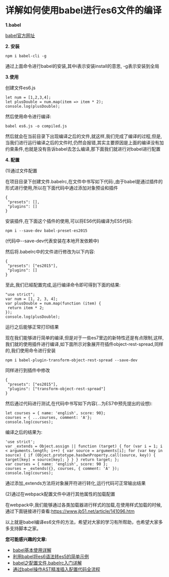 # 详解如何使用babel进行es6文件的编译

**1.babel**

[babel官方网址](https://babeljs.cn/)

**2. 安装**

```
npm i babel-cli -g
```

通过上面命令进行babel的安装,其中i表示安装install的意思, -g表示安装到全局

**3.使用**

创建文件es6.js

```
let num = [1,2,3,4]; 
let plusDouble = num.map(item => item * 2); 
console.log(plusDouble); 
```

然后使用命令进行编译:

```
babel es6.js -o compiled.js
```

然后就会在当前目录下出现编译之后的文件,就这样,我们完成了编译的过程,但是,当我们进行运行编译之后的文件时,仍然会报错,其实主要原因是上面的编译没有加约束条件,也就是没有告诉babel去怎么编译,那下面我们就进行对babel进行配置

**4. 配置**

(1)通过文件配置

在项目目录下创建文件.babelrc,在文件中书写如下代码:,由于babel是通过插件的形式进行使用,所以在下面代码中通过添加对象预设和插件

```
{ 
 "presets": [], 
 "plugins": [] 
} 
```

安装插件,在下面这个插件的使用,可以将ES6代码编译为ES5代码:

```
npm i --save-dev babel-preset-es2015
```

(代码中--save-dev代表安装在本地开发依赖中)

然后将.babelrc中的文件进行修改为以下内容: 

```
{ 
 "presets": ["es2015"], 
 "plugins": [] 
} 
```

至此,我们已經配置完成,运行编译命令即可得到下面的结果: 

```
"use strict";  
var num = [1, 2, 3, 4]; 
var plusDouble = num.map(function (item) { 
 return item * 2; 
}); 
console.log(plusDouble); 

```

运行之后能够正常打印结果

现在我们能够进行简单的编译,但是对于一些es7里边的新特性还是有点限制,这样,我们就的使用插件进行编译,如下面所示对象展开符插件object-rest-spread,同样的,我们使用命令进行安装

```
npm i babel-plugin-transform-object-rest-spread --save-dev
```

同样进行到插件中修改

```
{ 
 "presets": ["es2015"], 
 "plugins": ["transform-object-rest-spread"] 
} 

```

然后通过代码进行测试,在代码中书写如下内容(...为ES7中预先提出的设想):

```
let courses = { name: 'english', score: 90}; 
courses = { ...courses, comment: 'A'}; 
console.log(courses); 
```

编译之后的结果为:

```
'use strict';  
var _extends = Object.assign || function (target) { for (var i = 1; i < arguments.length; i++) { var source = arguments[i]; for (var key in source) { if (Object.prototype.hasOwnProperty.call(source, key)) { target[key] = source[key]; } } } return target; };  
var courses = { name: 'english', score: 90 }; 
courses = _extends({}, courses, { comment: 'A' }); 
console.log(courses); 
```

通过添加_extends方法将对象展开符进行转化,运行代码可正常输出结果

(2)通过在webpack配置文件中进行其他属性的加载配置

在webpack中,我们能够通过各类加载器进行样式的加载,在使用样式加载的时候,通过下面链接进行查看:https://www.jb51.net/article/141096.htm

以上就是babel编译es6文件的方法，希望对大家的学习有所帮助，也希望大家多多支持脚本之家。

**您可能感兴趣的文章:**

- [babel基本使用详解](https://www.jb51.net/article/105968.htm)
- [利用babel将es6语法转es5的简单示例](https://www.jb51.net/article/129555.htm)
- [babel之配置文件.babelrc入门详解](https://www.jb51.net/article/135225.htm)
- [通过babel操作AST精准插入配置代码全流程](https://www.jb51.net/article/236678.htm)